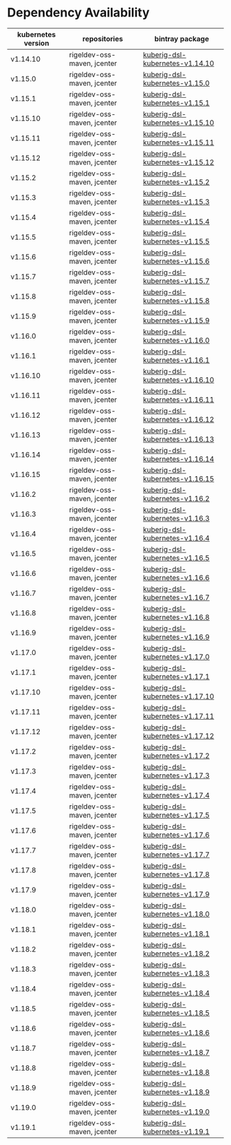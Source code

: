 # Dependency Availability
| kubernetes version | repositories | bintray package |
| ------------------ | ------------ | --------------- |
| v1.14.10 | rigeldev-oss-maven, jcenter | [kuberig-dsl-kubernetes-v1.14.10](https://bintray.com/teyckmans/rigeldev-oss-maven/kuberig-dsl-kubernetes-v1.14.10) |
| v1.15.0 | rigeldev-oss-maven, jcenter | [kuberig-dsl-kubernetes-v1.15.0](https://bintray.com/teyckmans/rigeldev-oss-maven/kuberig-dsl-kubernetes-v1.15.0) |
| v1.15.1 | rigeldev-oss-maven, jcenter | [kuberig-dsl-kubernetes-v1.15.1](https://bintray.com/teyckmans/rigeldev-oss-maven/kuberig-dsl-kubernetes-v1.15.1) |
| v1.15.10 | rigeldev-oss-maven, jcenter | [kuberig-dsl-kubernetes-v1.15.10](https://bintray.com/teyckmans/rigeldev-oss-maven/kuberig-dsl-kubernetes-v1.15.10) |
| v1.15.11 | rigeldev-oss-maven, jcenter | [kuberig-dsl-kubernetes-v1.15.11](https://bintray.com/teyckmans/rigeldev-oss-maven/kuberig-dsl-kubernetes-v1.15.11) |
| v1.15.12 | rigeldev-oss-maven, jcenter | [kuberig-dsl-kubernetes-v1.15.12](https://bintray.com/teyckmans/rigeldev-oss-maven/kuberig-dsl-kubernetes-v1.15.12) |
| v1.15.2 | rigeldev-oss-maven, jcenter | [kuberig-dsl-kubernetes-v1.15.2](https://bintray.com/teyckmans/rigeldev-oss-maven/kuberig-dsl-kubernetes-v1.15.2) |
| v1.15.3 | rigeldev-oss-maven, jcenter | [kuberig-dsl-kubernetes-v1.15.3](https://bintray.com/teyckmans/rigeldev-oss-maven/kuberig-dsl-kubernetes-v1.15.3) |
| v1.15.4 | rigeldev-oss-maven, jcenter | [kuberig-dsl-kubernetes-v1.15.4](https://bintray.com/teyckmans/rigeldev-oss-maven/kuberig-dsl-kubernetes-v1.15.4) |
| v1.15.5 | rigeldev-oss-maven, jcenter | [kuberig-dsl-kubernetes-v1.15.5](https://bintray.com/teyckmans/rigeldev-oss-maven/kuberig-dsl-kubernetes-v1.15.5) |
| v1.15.6 | rigeldev-oss-maven, jcenter | [kuberig-dsl-kubernetes-v1.15.6](https://bintray.com/teyckmans/rigeldev-oss-maven/kuberig-dsl-kubernetes-v1.15.6) |
| v1.15.7 | rigeldev-oss-maven, jcenter | [kuberig-dsl-kubernetes-v1.15.7](https://bintray.com/teyckmans/rigeldev-oss-maven/kuberig-dsl-kubernetes-v1.15.7) |
| v1.15.8 | rigeldev-oss-maven, jcenter | [kuberig-dsl-kubernetes-v1.15.8](https://bintray.com/teyckmans/rigeldev-oss-maven/kuberig-dsl-kubernetes-v1.15.8) |
| v1.15.9 | rigeldev-oss-maven, jcenter | [kuberig-dsl-kubernetes-v1.15.9](https://bintray.com/teyckmans/rigeldev-oss-maven/kuberig-dsl-kubernetes-v1.15.9) |
| v1.16.0 | rigeldev-oss-maven, jcenter | [kuberig-dsl-kubernetes-v1.16.0](https://bintray.com/teyckmans/rigeldev-oss-maven/kuberig-dsl-kubernetes-v1.16.0) |
| v1.16.1 | rigeldev-oss-maven, jcenter | [kuberig-dsl-kubernetes-v1.16.1](https://bintray.com/teyckmans/rigeldev-oss-maven/kuberig-dsl-kubernetes-v1.16.1) |
| v1.16.10 | rigeldev-oss-maven, jcenter | [kuberig-dsl-kubernetes-v1.16.10](https://bintray.com/teyckmans/rigeldev-oss-maven/kuberig-dsl-kubernetes-v1.16.10) |
| v1.16.11 | rigeldev-oss-maven, jcenter | [kuberig-dsl-kubernetes-v1.16.11](https://bintray.com/teyckmans/rigeldev-oss-maven/kuberig-dsl-kubernetes-v1.16.11) |
| v1.16.12 | rigeldev-oss-maven, jcenter | [kuberig-dsl-kubernetes-v1.16.12](https://bintray.com/teyckmans/rigeldev-oss-maven/kuberig-dsl-kubernetes-v1.16.12) |
| v1.16.13 | rigeldev-oss-maven, jcenter | [kuberig-dsl-kubernetes-v1.16.13](https://bintray.com/teyckmans/rigeldev-oss-maven/kuberig-dsl-kubernetes-v1.16.13) |
| v1.16.14 | rigeldev-oss-maven, jcenter | [kuberig-dsl-kubernetes-v1.16.14](https://bintray.com/teyckmans/rigeldev-oss-maven/kuberig-dsl-kubernetes-v1.16.14) |
| v1.16.15 | rigeldev-oss-maven, jcenter | [kuberig-dsl-kubernetes-v1.16.15](https://bintray.com/teyckmans/rigeldev-oss-maven/kuberig-dsl-kubernetes-v1.16.15) |
| v1.16.2 | rigeldev-oss-maven, jcenter | [kuberig-dsl-kubernetes-v1.16.2](https://bintray.com/teyckmans/rigeldev-oss-maven/kuberig-dsl-kubernetes-v1.16.2) |
| v1.16.3 | rigeldev-oss-maven, jcenter | [kuberig-dsl-kubernetes-v1.16.3](https://bintray.com/teyckmans/rigeldev-oss-maven/kuberig-dsl-kubernetes-v1.16.3) |
| v1.16.4 | rigeldev-oss-maven, jcenter | [kuberig-dsl-kubernetes-v1.16.4](https://bintray.com/teyckmans/rigeldev-oss-maven/kuberig-dsl-kubernetes-v1.16.4) |
| v1.16.5 | rigeldev-oss-maven, jcenter | [kuberig-dsl-kubernetes-v1.16.5](https://bintray.com/teyckmans/rigeldev-oss-maven/kuberig-dsl-kubernetes-v1.16.5) |
| v1.16.6 | rigeldev-oss-maven, jcenter | [kuberig-dsl-kubernetes-v1.16.6](https://bintray.com/teyckmans/rigeldev-oss-maven/kuberig-dsl-kubernetes-v1.16.6) |
| v1.16.7 | rigeldev-oss-maven, jcenter | [kuberig-dsl-kubernetes-v1.16.7](https://bintray.com/teyckmans/rigeldev-oss-maven/kuberig-dsl-kubernetes-v1.16.7) |
| v1.16.8 | rigeldev-oss-maven, jcenter | [kuberig-dsl-kubernetes-v1.16.8](https://bintray.com/teyckmans/rigeldev-oss-maven/kuberig-dsl-kubernetes-v1.16.8) |
| v1.16.9 | rigeldev-oss-maven, jcenter | [kuberig-dsl-kubernetes-v1.16.9](https://bintray.com/teyckmans/rigeldev-oss-maven/kuberig-dsl-kubernetes-v1.16.9) |
| v1.17.0 | rigeldev-oss-maven, jcenter | [kuberig-dsl-kubernetes-v1.17.0](https://bintray.com/teyckmans/rigeldev-oss-maven/kuberig-dsl-kubernetes-v1.17.0) |
| v1.17.1 | rigeldev-oss-maven, jcenter | [kuberig-dsl-kubernetes-v1.17.1](https://bintray.com/teyckmans/rigeldev-oss-maven/kuberig-dsl-kubernetes-v1.17.1) |
| v1.17.10 | rigeldev-oss-maven, jcenter | [kuberig-dsl-kubernetes-v1.17.10](https://bintray.com/teyckmans/rigeldev-oss-maven/kuberig-dsl-kubernetes-v1.17.10) |
| v1.17.11 | rigeldev-oss-maven, jcenter | [kuberig-dsl-kubernetes-v1.17.11](https://bintray.com/teyckmans/rigeldev-oss-maven/kuberig-dsl-kubernetes-v1.17.11) |
| v1.17.12 | rigeldev-oss-maven, jcenter | [kuberig-dsl-kubernetes-v1.17.12](https://bintray.com/teyckmans/rigeldev-oss-maven/kuberig-dsl-kubernetes-v1.17.12) |
| v1.17.2 | rigeldev-oss-maven, jcenter | [kuberig-dsl-kubernetes-v1.17.2](https://bintray.com/teyckmans/rigeldev-oss-maven/kuberig-dsl-kubernetes-v1.17.2) |
| v1.17.3 | rigeldev-oss-maven, jcenter | [kuberig-dsl-kubernetes-v1.17.3](https://bintray.com/teyckmans/rigeldev-oss-maven/kuberig-dsl-kubernetes-v1.17.3) |
| v1.17.4 | rigeldev-oss-maven, jcenter | [kuberig-dsl-kubernetes-v1.17.4](https://bintray.com/teyckmans/rigeldev-oss-maven/kuberig-dsl-kubernetes-v1.17.4) |
| v1.17.5 | rigeldev-oss-maven, jcenter | [kuberig-dsl-kubernetes-v1.17.5](https://bintray.com/teyckmans/rigeldev-oss-maven/kuberig-dsl-kubernetes-v1.17.5) |
| v1.17.6 | rigeldev-oss-maven, jcenter | [kuberig-dsl-kubernetes-v1.17.6](https://bintray.com/teyckmans/rigeldev-oss-maven/kuberig-dsl-kubernetes-v1.17.6) |
| v1.17.7 | rigeldev-oss-maven, jcenter | [kuberig-dsl-kubernetes-v1.17.7](https://bintray.com/teyckmans/rigeldev-oss-maven/kuberig-dsl-kubernetes-v1.17.7) |
| v1.17.8 | rigeldev-oss-maven, jcenter | [kuberig-dsl-kubernetes-v1.17.8](https://bintray.com/teyckmans/rigeldev-oss-maven/kuberig-dsl-kubernetes-v1.17.8) |
| v1.17.9 | rigeldev-oss-maven, jcenter | [kuberig-dsl-kubernetes-v1.17.9](https://bintray.com/teyckmans/rigeldev-oss-maven/kuberig-dsl-kubernetes-v1.17.9) |
| v1.18.0 | rigeldev-oss-maven, jcenter | [kuberig-dsl-kubernetes-v1.18.0](https://bintray.com/teyckmans/rigeldev-oss-maven/kuberig-dsl-kubernetes-v1.18.0) |
| v1.18.1 | rigeldev-oss-maven, jcenter | [kuberig-dsl-kubernetes-v1.18.1](https://bintray.com/teyckmans/rigeldev-oss-maven/kuberig-dsl-kubernetes-v1.18.1) |
| v1.18.2 | rigeldev-oss-maven, jcenter | [kuberig-dsl-kubernetes-v1.18.2](https://bintray.com/teyckmans/rigeldev-oss-maven/kuberig-dsl-kubernetes-v1.18.2) |
| v1.18.3 | rigeldev-oss-maven, jcenter | [kuberig-dsl-kubernetes-v1.18.3](https://bintray.com/teyckmans/rigeldev-oss-maven/kuberig-dsl-kubernetes-v1.18.3) |
| v1.18.4 | rigeldev-oss-maven, jcenter | [kuberig-dsl-kubernetes-v1.18.4](https://bintray.com/teyckmans/rigeldev-oss-maven/kuberig-dsl-kubernetes-v1.18.4) |
| v1.18.5 | rigeldev-oss-maven, jcenter | [kuberig-dsl-kubernetes-v1.18.5](https://bintray.com/teyckmans/rigeldev-oss-maven/kuberig-dsl-kubernetes-v1.18.5) |
| v1.18.6 | rigeldev-oss-maven, jcenter | [kuberig-dsl-kubernetes-v1.18.6](https://bintray.com/teyckmans/rigeldev-oss-maven/kuberig-dsl-kubernetes-v1.18.6) |
| v1.18.7 | rigeldev-oss-maven, jcenter | [kuberig-dsl-kubernetes-v1.18.7](https://bintray.com/teyckmans/rigeldev-oss-maven/kuberig-dsl-kubernetes-v1.18.7) |
| v1.18.8 | rigeldev-oss-maven, jcenter | [kuberig-dsl-kubernetes-v1.18.8](https://bintray.com/teyckmans/rigeldev-oss-maven/kuberig-dsl-kubernetes-v1.18.8) |
| v1.18.9 | rigeldev-oss-maven, jcenter | [kuberig-dsl-kubernetes-v1.18.9](https://bintray.com/teyckmans/rigeldev-oss-maven/kuberig-dsl-kubernetes-v1.18.9) |
| v1.19.0 | rigeldev-oss-maven, jcenter | [kuberig-dsl-kubernetes-v1.19.0](https://bintray.com/teyckmans/rigeldev-oss-maven/kuberig-dsl-kubernetes-v1.19.0) |
| v1.19.1 | rigeldev-oss-maven, jcenter | [kuberig-dsl-kubernetes-v1.19.1](https://bintray.com/teyckmans/rigeldev-oss-maven/kuberig-dsl-kubernetes-v1.19.1) |
